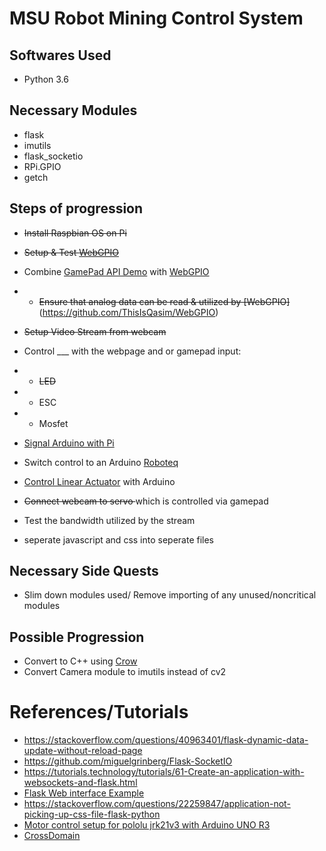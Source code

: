 # MSU Robot Mining Control System 
## Softwares Used 
* Python 3.6
## Necessary Modules
* flask 
* imutils
* flask_socketio
* RPi.GPIO
* getch

## Steps of progression
* <del>Install Raspbian OS on Pi</del>
* <del>Setup & Test [WebGPIO](https://github.com/ThisIsQasim/WebGPIO)</del>
* Combine [GamePad API Demo](https://github.com/luser/gamepadtest) with [WebGPIO](https://github.com/ThisIsQasim/WebGPIO)
* * <del>Ensure that analog data can be read & utilized by [WebGPIO]</del>(https://github.com/ThisIsQasim/WebGPIO)
* <del> Setup Video Stream from webcam </del>
* Control ___ with the webpage and or gamepad input:
* * <del>LED</del>
* * ESC 
* * Mosfet 
* [Signal Arduino with Pi](https://maker.pro/education/how-to-connect-and-interface-a-raspberry-pi-with-an-arduino) 
* Switch control to an Arduino [Roboteq](https://github.com/kippandrew/Arduino-RobotEQ)
* [Control Linear Actuator](https://www.marginallyclever.com/2015/07/how-to-control-a-linear-actuator-with-an-arduino/) with Arduino

* <del>Connect webcam to servo </del> which is controlled via gamepad
* Test the bandwidth utilized by the stream
* seperate javascript and css into seperate files
## Necessary Side Quests
* Slim down modules used/ Remove importing of any unused/noncritical modules
## Possible Progression
* Convert to C++ using [Crow](https://github.com/ipkn/crow)
* Convert Camera module to imutils instead of cv2
# References/Tutorials
* https://stackoverflow.com/questions/40963401/flask-dynamic-data-update-without-reload-page
* https://github.com/miguelgrinberg/Flask-SocketIO
* https://tutorials.technology/tutorials/61-Create-an-application-with-websockets-and-flask.html
* [Flask Web interface Example](https://forum.poppy-project.org/t/flask-quick-web-interface-for-robots/2217/6)
* https://stackoverflow.com/questions/22259847/application-not-picking-up-css-file-flask-python
* [Motor control setup for pololu jrk21v3 with Arduino UNO R3](https://forum.arduino.cc/index.php?topic=146784.0)
* [CrossDomain](http://flask.pocoo.org/snippets/56/)
